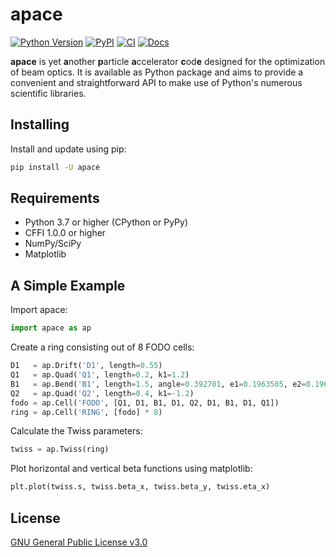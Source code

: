# apace
[![Python Version](https://img.shields.io/pypi/pyversions/apace)](https://pypi.org/project/apace/)
[![PyPI](https://img.shields.io/pypi/v/apace.svg)](https://pypi.org/project/apace/)
[![CI](https://github.com/andreasfelix/apace/workflows/CI/badge.svg)](https://github.com/andreasfelix/apace/actions?query=workflow%3ACI)
[![Docs](https://readthedocs.org/projects/apace/badge/?version=docs)](https://apace.readthedocs.io/en/docs/)

**apace** is yet **a**nother **p**article **a**ccelerator **c**od**e** designed for the optimization of beam optics. It is available as Python package and aims to provide a convenient and straightforward API to make use of Python's numerous scientific libraries.




## Installing
Install and update using pip:

```sh
pip install -U apace
```

## Requirements
- Python 3.7 or higher (CPython or PyPy)
- CFFI 1.0.0 or higher
- NumPy/SciPy
- Matplotlib


## A Simple Example
Import apace:
```python
import apace as ap
```

Create a ring consisting out of 8 FODO cells:
```python
D1   = ap.Drift('D1', length=0.55)
Q1   = ap.Quad('Q1', length=0.2, k1=1.2)
B1   = ap.Bend('B1', length=1.5, angle=0.392701, e1=0.1963505, e2=0.1963505)
Q2   = ap.Quad('Q2', length=0.4, k1=-1.2)
fodo = ap.Cell('FODO', [Q1, D1, B1, D1, Q2, D1, B1, D1, Q1])
ring = ap.Cell('RING', [fodo] * 8)
```
 
Calculate the Twiss parameters:
```python
twiss = ap.Twiss(ring)
```


Plot horizontal and vertical beta functions using matplotlib:
```python
plt.plot(twiss.s, twiss.beta_x, twiss.beta_y, twiss.eta_x)
```

## License
[GNU General Public License v3.0](https://github.com/andreasfelix/apace/blob/master/LICENSE)

